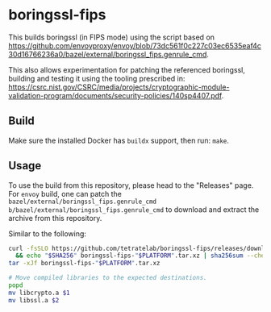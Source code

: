 # boringssl-fips

This builds boringssl (in FIPS mode) using the script based on https://github.com/envoyproxy/envoy/blob/73dc561f0c227c03ec6535eaf4c30d16766236a0/bazel/external/boringssl_fips.genrule_cmd.

This also allows experimentation for patching the referenced boringssl, building and testing it using the tooling prescribed in: https://csrc.nist.gov/CSRC/media/projects/cryptographic-module-validation-program/documents/security-policies/140sp4407.pdf.

## Build

Make sure the installed Docker has `buildx` support, then run: `make`.

## Usage

To use the build from this repository, please head to the "Releases" page.
For `envoy` build, one can patch the `bazel/external/boringssl_fips.genrule_cmd b/bazel/external/boringssl_fips.genrule_cmd` to download and extract the archive from this repository.

Similar to the following:

```bash
curl -fsSLO https://github.com/tetratelab/boringssl-fips/releases/download/fips-20210429/boringssl-fips-"$PLATFORM".tar.xz \
  && echo "$SHA256" boringssl-fips-"$PLATFORM".tar.xz | sha256sum --check
tar -xJf boringssl-fips-"$PLATFORM".tar.xz

# Move compiled libraries to the expected destinations.
popd
mv libcrypto.a $1
mv libssl.a $2
```
